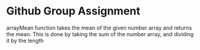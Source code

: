# Github Group Assignment 

arrayMean function takes the mean of the given number array and returns the mean.
This is done by taking the sum of the number array, and dividing it by the length 